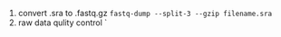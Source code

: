 1. convert .sra to .fastq.gz
    `
    fastq-dump --split-3 --gzip filename.sra
    `
2. raw data qulity control
    `
